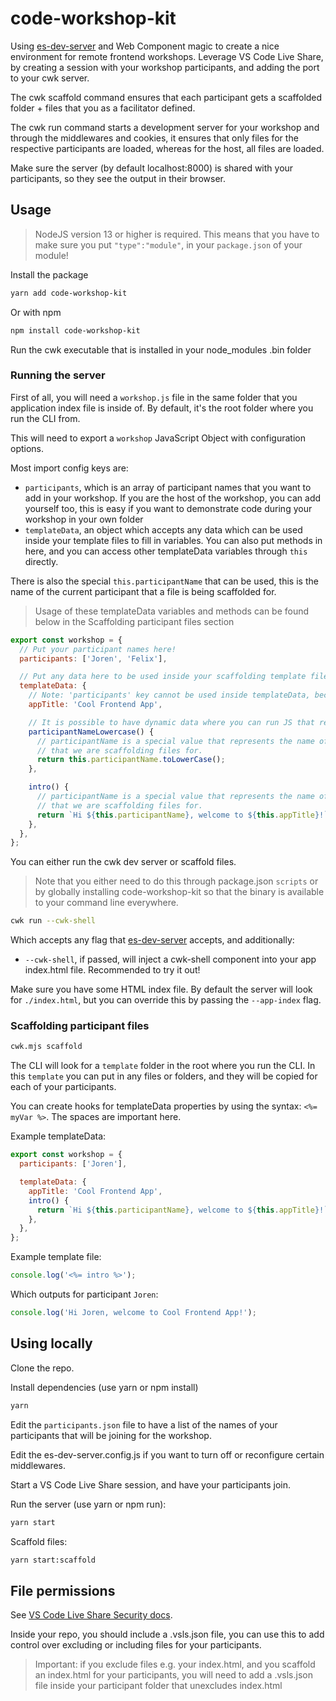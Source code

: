 # code-workshop-kit

Using [es-dev-server](https://github.com/open-wc/open-wc/tree/master/packages/es-dev-server) and Web Component magic to create a nice environment for remote frontend workshops.
Leverage VS Code Live Share, by creating a session with your workshop participants, and adding the port to your cwk server.

The cwk scaffold command ensures that each participant gets a scaffolded folder + files that you as a facilitator defined.

The cwk run command starts a development server for your workshop and through the middlewares and cookies, it ensures that only files for the respective participants are loaded, whereas for the host, all files are loaded.

Make sure the server (by default localhost:8000) is shared with your participants, so they see the output in their browser.

## Usage

> NodeJS version 13 or higher is required. This means that you have to make sure you put `"type":"module"`, in your `package.json` of your module!

Install the package

```sh
yarn add code-workshop-kit
```

Or with npm

```sh
npm install code-workshop-kit
```

Run the cwk executable that is installed in your node_modules .bin folder

### Running the server

First of all, you will need a `workshop.js` file in the same folder that you application index file is inside of. By default, it's the root folder where you run the CLI from.

This will need to export a `workshop` JavaScript Object with configuration options.

Most import config keys are:

- `participants`, which is an array of participant names that you want to add in your workshop. If you are the host of the workshop, you can add yourself too, this is easy if you want to demonstrate code during your workshop in your own folder
- `templateData`, an object which accepts any data which can be used inside your template files to fill in variables. You can also put methods in here, and you can access other templateData variables through `this` directly.

There is also the special `this.participantName` that can be used, this is the name of the current participant that a file is being scaffolded for.

> Usage of these templateData variables and methods can be found below in the Scaffolding participant files section

```js
export const workshop = {
  // Put your participant names here!
  participants: ['Joren', 'Felix'],

  // Put any data here to be used inside your scaffolding template files
  templateData: {
    // Note: 'participants' key cannot be used inside templateData, because templateData gets flattened
    appTitle: 'Cool Frontend App',

    // It is possible to have dynamic data where you can run JS that returns a String
    participantNameLowercase() {
      // participantName is a special value that represents the name of the current participant
      // that we are scaffolding files for.
      return this.participantName.toLowerCase();
    },

    intro() {
      // participantName is a special value that represents the name of the current participant
      // that we are scaffolding files for.
      return `Hi ${this.participantName}, welcome to ${this.appTitle}!`;
    },
  },
};
```

You can either run the cwk dev server or scaffold files.

> Note that you either need to do this through package.json `scripts` or by globally installing code-workshop-kit so that the binary is available to your command line everywhere.

```sh
cwk run --cwk-shell
```

Which accepts any flag that [es-dev-server](https://github.com/open-wc/open-wc/tree/master/packages/es-dev-server) accepts, and additionally:

- `--cwk-shell`, if passed, will inject a cwk-shell component into your app index.html file. Recommended to try it out!

Make sure you have some HTML index file. By default the server will look for `./index.html`, but you can override this by passing the `--app-index` flag.

### Scaffolding participant files

```sh
cwk.mjs scaffold
```

The CLI will look for a `template` folder in the root where you run the CLI. In this `template` you can put in any files or folders, and they will be copied for each of your participants.

You can create hooks for templateData properties by using the syntax: `<%= myVar %>`. The spaces are important here.

Example templateData:

```js
export const workshop = {
  participants: ['Joren'],

  templateData: {
    appTitle: 'Cool Frontend App',
    intro() {
      return `Hi ${this.participantName}, welcome to ${this.appTitle}!`;
    },
  },
};
```

Example template file:

```js
console.log('<%= intro %>');
```

Which outputs for participant `Joren`:

```js
console.log('Hi Joren, welcome to Cool Frontend App!');
```

## Using locally

Clone the repo.

Install dependencies (use yarn or npm install)

```sh
yarn
```

Edit the `participants.json` file to have a list of the names of your participants that will be joining for the workshop.

Edit the es-dev-server.config.js if you want to turn off or reconfigure certain middlewares.

Start a VS Code Live Share session, and have your participants join. 

Run the server (use yarn or npm run):

```sh
yarn start
```

Scaffold files:

```sh
yarn start:scaffold
```

## File permissions

See [VS Code Live Share Security docs](https://docs.microsoft.com/en-us/visualstudio/liveshare/reference/security).

Inside your repo, you should include a .vsls.json file, you can use this to add control over excluding or including files for your participants.

> Important: if you exclude files e.g. your index.html, and you scaffold an index.html for your participants, you will need to add a .vsls.json file inside your participant folder that unexcludes index.html
